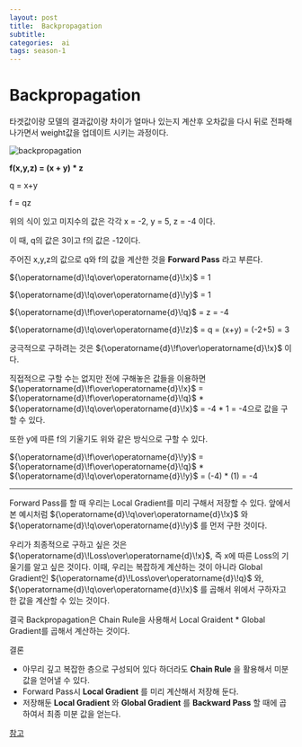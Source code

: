 ```yaml
---
layout: post
title:  Backpropagation
subtitle:   
categories:  ai
tags: season-1
---
```


# Backpropagation
타겟값이랑 모델의 결과값이랑 차이가 얼마나 있는지 계산후 오차값을 다시 뒤로 전파해나가면서 weight값을 업데이트 시키는 과정이다.

![backpropagation](https://blog.kakaocdn.net/dn/bCZail/btqIYaSTtFz/pNUkommeWjsYdVo19C5DU1/img.png)

__f(x,y,z) = (x + y) * z__

q = x+y

f = qz

위의 식이 있고 미지수의 값은 각각
x = -2, y = 5, z = -4 이다.


이 때, q의 값은 3이고 f의 값은 -12이다.

주어진 x,y,z의 값으로 q와 f의 값을 계산한 것을 __Forward Pass__ 라고 부른다.

${\operatorname{d}\!q\over\operatorname{d}\!x}$ = 1

${\operatorname{d}\!q\over\operatorname{d}\!y}$ = 1

${\operatorname{d}\!f\over\operatorname{d}\!q}$ = z = -4

${\operatorname{d}\!q\over\operatorname{d}\!z}$ = q = (x+y) = (-2+5) = 3


궁극적으로 구하려는 것은
${\operatorname{d}\!f\over\operatorname{d}\!x}$ 이다.

직접적으로 구할 수는 없지만 전에 구해놓은 값들을 이용하면 ${\operatorname{d}\!f\over\operatorname{d}\!x}$ = ${\operatorname{d}\!f\over\operatorname{d}\!q}$ * ${\operatorname{d}\!q\over\operatorname{d}\!x}$ = -4 * 1 = -4으로 값을 구할 수 있다.

또한 y에 따른 f의 기울기도 위와 같은 방식으로 구할 수 있다.

${\operatorname{d}\!f\over\operatorname{d}\!y}$ = ${\operatorname{d}\!f\over\operatorname{d}\!q}$ * ${\operatorname{d}\!q\over\operatorname{d}\!y}$ = (-4) * (1) = -4

- - -
Forward Pass를 할 때 우리는 Local Gradient를 미리 구해서 저장할 수 있다. 앞에서 본 예시처럼 ${\operatorname{d}\!q\over\operatorname{d}\!x}$ 와 ${\operatorname{d}\!q\over\operatorname{d}\!y}$ 를 먼저 구한 것이다.

우리가 최종적으로 구하고 싶은 것은 ${\operatorname{d}\!Loss\over\operatorname{d}\!x}$, 즉 x에 따른 Loss의 기울기를 알고 싶은 것이다. 이때, 우리는 복잡하게 계산하는 것이 아니라 Global Gradient인 ${\operatorname{d}\!Loss\over\operatorname{d}\!q}$ 와, ${\operatorname{d}\!q\over\operatorname{d}\!x}$ 를 곱해서 위에서 구하자고 한 값을 계산할 수 있는 것이다.

결국 Backpropagation은 Chain Rule을 사용해서 Local Graident * Global Gradient를 곱해서 계산하는 것이다.

결론
- 아무리 깊고 복잡한 층으로 구성되어 있다 하더라도 __Chain Rule__ 을 활용해서 미분 값을 얻어낼 수 있다.
- Forward Pass시 __Local Gradient__ 를 미리 계산해서 저장해 둔다.
- 저장해둔 __Local Gradient__ 와 __Global Gradient__ 를 __Backward Pass__ 할 때에 곱하여서 최종 미분 값을 얻는다.

[참고](https://www.youtube.com/watch?v=1Q_etC_GHHk)